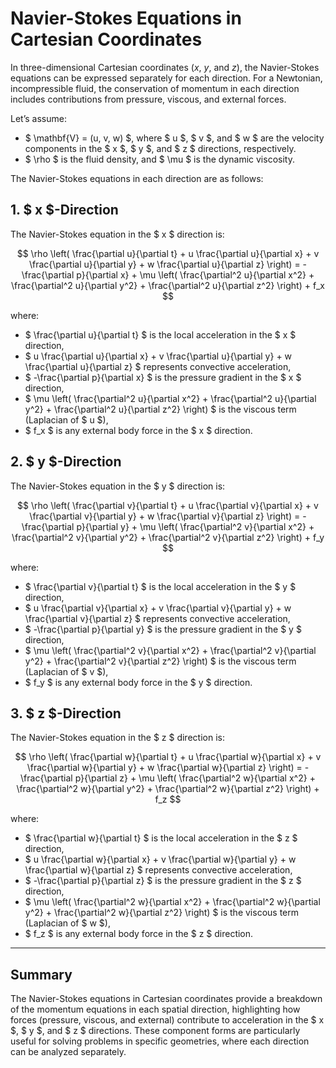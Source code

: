 # Navier-Stokes Equations in Cartesian Coordinates

In three-dimensional Cartesian coordinates ($x$, $y$, and $z$), the Navier-Stokes equations can be expressed separately for each direction. For a Newtonian, incompressible fluid, the conservation of momentum in each direction includes contributions from pressure, viscous, and external forces.

Let’s assume:
- $ \mathbf{V} = (u, v, w) $, where $ u $, $ v $, and $ w $ are the velocity components in the $ x $, $ y $, and $ z $ directions, respectively.
- $ \rho $ is the fluid density, and $ \mu $ is the dynamic viscosity.

The Navier-Stokes equations in each direction are as follows:

## 1. $ x $-Direction

The Navier-Stokes equation in the $ x $ direction is:

$$
\rho \left( \frac{\partial u}{\partial t} + u \frac{\partial u}{\partial x} + v \frac{\partial u}{\partial y} + w \frac{\partial u}{\partial z} \right) = -\frac{\partial p}{\partial x} + \mu \left( \frac{\partial^2 u}{\partial x^2} + \frac{\partial^2 u}{\partial y^2} + \frac{\partial^2 u}{\partial z^2} \right) + f_x
$$

where:
- $ \frac{\partial u}{\partial t} $ is the local acceleration in the $ x $ direction,
- $ u \frac{\partial u}{\partial x} + v \frac{\partial u}{\partial y} + w \frac{\partial u}{\partial z} $ represents convective acceleration,
- $ -\frac{\partial p}{\partial x} $ is the pressure gradient in the $ x $ direction,
- $ \mu \left( \frac{\partial^2 u}{\partial x^2} + \frac{\partial^2 u}{\partial y^2} + \frac{\partial^2 u}{\partial z^2} \right) $ is the viscous term (Laplacian of $ u $),
- $ f_x $ is any external body force in the $ x $ direction.

## 2. $ y $-Direction

The Navier-Stokes equation in the $ y $ direction is:

$$
\rho \left( \frac{\partial v}{\partial t} + u \frac{\partial v}{\partial x} + v \frac{\partial v}{\partial y} + w \frac{\partial v}{\partial z} \right) = -\frac{\partial p}{\partial y} + \mu \left( \frac{\partial^2 v}{\partial x^2} + \frac{\partial^2 v}{\partial y^2} + \frac{\partial^2 v}{\partial z^2} \right) + f_y
$$

where:
- $ \frac{\partial v}{\partial t} $ is the local acceleration in the $ y $ direction,
- $ u \frac{\partial v}{\partial x} + v \frac{\partial v}{\partial y} + w \frac{\partial v}{\partial z} $ represents convective acceleration,
- $ -\frac{\partial p}{\partial y} $ is the pressure gradient in the $ y $ direction,
- $ \mu \left( \frac{\partial^2 v}{\partial x^2} + \frac{\partial^2 v}{\partial y^2} + \frac{\partial^2 v}{\partial z^2} \right) $ is the viscous term (Laplacian of $ v $),
- $ f_y $ is any external body force in the $ y $ direction.

## 3. $ z $-Direction

The Navier-Stokes equation in the $ z $ direction is:

$$
\rho \left( \frac{\partial w}{\partial t} + u \frac{\partial w}{\partial x} + v \frac{\partial w}{\partial y} + w \frac{\partial w}{\partial z} \right) = -\frac{\partial p}{\partial z} + \mu \left( \frac{\partial^2 w}{\partial x^2} + \frac{\partial^2 w}{\partial y^2} + \frac{\partial^2 w}{\partial z^2} \right) + f_z
$$

where:
- $ \frac{\partial w}{\partial t} $ is the local acceleration in the $ z $ direction,
- $ u \frac{\partial w}{\partial x} + v \frac{\partial w}{\partial y} + w \frac{\partial w}{\partial z} $ represents convective acceleration,
- $ -\frac{\partial p}{\partial z} $ is the pressure gradient in the $ z $ direction,
- $ \mu \left( \frac{\partial^2 w}{\partial x^2} + \frac{\partial^2 w}{\partial y^2} + \frac{\partial^2 w}{\partial z^2} \right) $ is the viscous term (Laplacian of $ w $),
- $ f_z $ is any external body force in the $ z $ direction.

---

## Summary

The Navier-Stokes equations in Cartesian coordinates provide a breakdown of the momentum equations in each spatial direction, highlighting how forces (pressure, viscous, and external) contribute to acceleration in the $ x $, $ y $, and $ z $ directions. These component forms are particularly useful for solving problems in specific geometries, where each direction can be analyzed separately.
